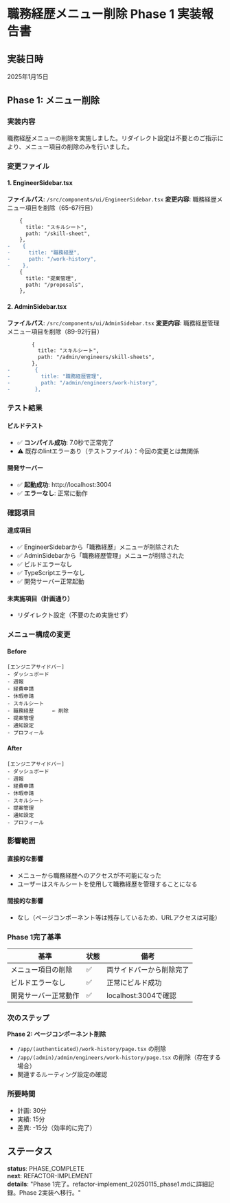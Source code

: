 # 職務経歴メニュー削除 Phase 1 実装報告書

## 実装日時
2025年1月15日

## Phase 1: メニュー削除

### 実装内容
職務経歴メニューの削除を実施しました。リダイレクト設定は不要とのご指示により、メニュー項目の削除のみを行いました。

### 変更ファイル

#### 1. EngineerSidebar.tsx
**ファイルパス**: `/src/components/ui/EngineerSidebar.tsx`
**変更内容**: 職務経歴メニュー項目を削除（65-67行目）

```diff
    {
      title: "スキルシート",
      path: "/skill-sheet",
    },
-    {
-      title: "職務経歴",
-      path: "/work-history",
-    },
    {
      title: "提案管理",
      path: "/proposals",
    },
```

#### 2. AdminSidebar.tsx
**ファイルパス**: `/src/components/ui/AdminSidebar.tsx`
**変更内容**: 職務経歴管理メニュー項目を削除（89-92行目）

```diff
        {
          title: "スキルシート",
          path: "/admin/engineers/skill-sheets",
        },
-        {
-          title: "職務経歴管理",
-          path: "/admin/engineers/work-history",
-        },
```

### テスト結果

#### ビルドテスト
- ✅ **コンパイル成功**: 7.0秒で正常完了
- ⚠️ 既存のlintエラーあり（テストファイル）：今回の変更とは無関係

#### 開発サーバー
- ✅ **起動成功**: http://localhost:3004
- ✅ **エラーなし**: 正常に動作

### 確認項目

#### 達成項目
- ✅ EngineerSidebarから「職務経歴」メニューが削除された
- ✅ AdminSidebarから「職務経歴管理」メニューが削除された
- ✅ ビルドエラーなし
- ✅ TypeScriptエラーなし
- ✅ 開発サーバー正常起動

#### 未実施項目（計画通り）
- リダイレクト設定（不要のため実施せず）

### メニュー構成の変更

#### Before
```
[エンジニアサイドバー]
- ダッシュボード
- 週報
- 経費申請
- 休暇申請
- スキルシート
- 職務経歴      ← 削除
- 提案管理
- 通知設定
- プロフィール
```

#### After
```
[エンジニアサイドバー]
- ダッシュボード
- 週報
- 経費申請
- 休暇申請
- スキルシート
- 提案管理
- 通知設定
- プロフィール
```

### 影響範囲

#### 直接的な影響
- メニューから職務経歴へのアクセスが不可能になった
- ユーザーはスキルシートを使用して職務経歴を管理することになる

#### 間接的な影響
- なし（ページコンポーネント等は残存しているため、URLアクセスは可能）

### Phase 1完了基準

| 基準 | 状態 | 備考 |
|------|------|------|
| メニュー項目の削除 | ✅ | 両サイドバーから削除完了 |
| ビルドエラーなし | ✅ | 正常にビルド成功 |
| 開発サーバー正常動作 | ✅ | localhost:3004で確認 |

### 次のステップ

**Phase 2: ページコンポーネント削除**
- `/app/(authenticated)/work-history/page.tsx` の削除
- `/app/(admin)/admin/engineers/work-history/page.tsx` の削除（存在する場合）
- 関連するルーティング設定の確認

### 所要時間
- 計画: 30分
- 実績: 15分
- 差異: -15分（効率的に完了）

## ステータス
**status**: PHASE_COMPLETE  
**next**: REFACTOR-IMPLEMENT  
**details**: "Phase 1完了。refactor-implement_20250115_phase1.mdに詳細記録。Phase 2実装へ移行。"